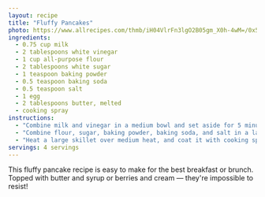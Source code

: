 ```yaml
---
layout: recipe
title: "Fluffy Pancakes"
photo: https://www.allrecipes.com/thmb/iH04VlrFn3lgO2B05gm_X0h-4wM=/0x512/filters:no_upscale():max_bytes(150000):strip_icc()/842371_Fluffy-Pancakes-4x3-859b8ee02e0b45f29c8d59479ff13fd1.jpg
ingredients:
  - 0.75 cup milk
  - 2 tablespoons white vinegar
  - 1 cup all-purpose flour
  - 2 tablespoons white sugar
  - 1 teaspoon baking powder
  - 0.5 teaspoon baking soda
  - 0.5 teaspoon salt
  - 1 egg
  - 2 tablespoons butter, melted
  - cooking spray
instructions:
  - "Combine milk and vinegar in a medium bowl and set aside for 5 minutes to make sour milk."
  - "Combine flour, sugar, baking powder, baking soda, and salt in a large mixing bowl. Whisk egg and butter into soured milk. Pour flour mixture into milk mixture and whisk until lumps are gone."
  - "Heat a large skillet over medium heat, and coat it with cooking spray. Pour 1/4 cupfuls of batter onto the skillet, and cook until bubbles form and the edges are dry, about 2 to 3 minutes. Flip with a spatula, and cook until browned on the other side. Repeat with remaining batter."
servings: 4 servings
---
```


This fluffy pancake recipe is easy to make for the best breakfast or brunch. Topped with butter and syrup or berries and cream — they're impossible to resist!
